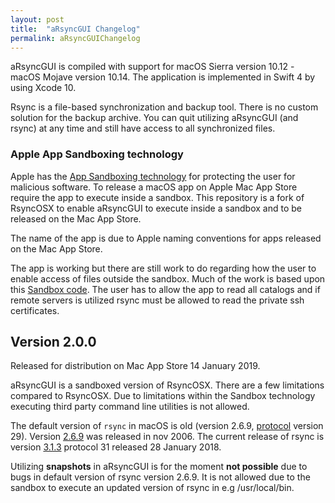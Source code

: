 ```yaml
---
layout: post
title:  "aRsyncGUI Changelog"
permalink: aRsyncGUIChangelog
---
```

aRsyncGUI is compiled with support for macOS Sierra version 10.12 - macOS Mojave version 10.14. The application is implemented in Swift 4 by using Xcode 10.

Rsync is a file-based synchronization and backup tool. There is no custom solution for the backup archive. You can quit utilizing aRsyncGUI (and rsync) at any time and still have access to all synchronized files.

### Apple App Sandboxing technology

Apple has the [App Sandboxing technology](https://developer.apple.com/app-sandboxing/) for protecting the user for malicious software. To release a macOS app on Apple Mac App Store require the app to execute inside a sandbox. This repository is a fork of RsyncOSX to enable aRsyncGUI to execute inside a sandbox and to be released on the Mac App Store.

The name of the app is due to Apple naming conventions for apps released on the Mac App Store.

The app is working but there are still work to do regarding how the user to enable access of files outside the sandbox. Much of the work is based upon this [Sandbox code](https://github.com/regexident/Sandbox). The user has to allow the app to read all catalogs and if remote servers is utilized rsync must be allowed to read the private ssh certificates.

## Version 2.0.0

Released for distribution on Mac App Store 14 January 2019.

aRsyncGUI is a sandboxed version of RsyncOSX. There are a few limitations compared to RsyncOSX. Due to limitations within the Sandbox technology executing third party command line utilities is not allowed.

The default version of `rsync` in macOS is old (version 2.6.9, [protocol](https://rsync.samba.org/how-rsync-works.html) version 29). Version [2.6.9](https://download.samba.org/pub/rsync/src/rsync-2.6.9-NEWS) was released in nov 2006. The current release of rsync is version [3.1.3](https://download.samba.org/pub/rsync/src/rsync-3.1.3-NEWS) protocol 31 released 28 January 2018.

Utilizing **snapshots** in aRsyncGUI is for the moment **not possible** due to bugs in default version of rsync version 2.6.9. It is not allowed due to the sandbox to execute an updated version of rsync in e.g /usr/local/bin.
